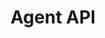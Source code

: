 ---
title: "Agent API"
type: "api-reference"
version: "0.4"
dev_preview: false
desc: "Interact with customers by joining the messaging protocol as an agent."
color: "#ee5201"
---